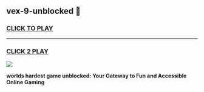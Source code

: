
## vex-9-unblocked 👋
<h3>
<a href="https://premium.freeplayer.one?title=vex-9-unblocked&ref=14F">CLICK TO PLAY</a></h3>
<hr>

<h3>
<a href="https://premium.freeplayer.one?title=vex-9-unblocked&ref=14F">CLICK 2 PLAY</a>
  
</h3>

<a href="https://premium.freeplayer.one?title=vex-9-unblocked&ref=12F/"><img src="https://clearcache.store/games.png"></a>


**worlds hardest game unblocked: Your Gateway to Fun and Accessible Online Gaming**
